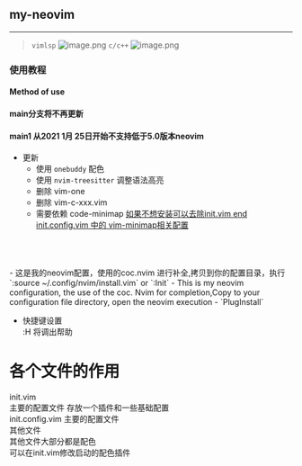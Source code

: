 ## my-neovim    

---
> `vimlsp`
![image.png](https://i.loli.net/2021/01/25/nWs7Jr64RQbUcYM.png)
> `c/c++`
![image.png](https://i.loli.net/2021/01/25/TALRiyaOSoBGmDW.png)
### 使用教程
#### Method of use    

#### main分支将不再更新
#### main1 从2021 1月 25日开始不支持低于5.0版本neovim  
*  更新
	* 使用 `onebuddy` 配色
	* 使用 `nvim-treesitter` 调整语法高亮
	* 删除 vim-one 
	* 删除 vim-c-xxx.vim
	* 需要依赖 code-minimap <u>如果不想安装可以去除init.vim end init.config.vim 中的 vim-minimap相关配置</u>

<BR>  
<br>  
<BR>
- 这是我的neovim配置，使用的coc.nvim 进行补全,拷贝到你的配置目录，执行`:source ~/.config/nvim/install.vim` or `:Init`      
- This is my neovim configuration, the use of the coc. Nvim for completion,Copy to your configuration file directory, open the neovim execution     
- `PlugInstall`
    
    
    
- 快捷键设置    
:H 将调出帮助
     

# 各个文件的作用    
init.vim    
主要的配置文件 存放一个插件和一些基础配置    
init.config.vim  主要的配置文件    
其他文件    
其他文件大部分都是配色    
可以在init.vim修改启动的配色插件    
